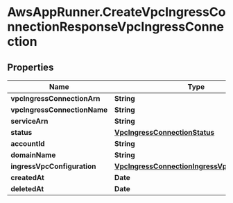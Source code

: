 # AwsAppRunner.CreateVpcIngressConnectionResponseVpcIngressConnection

## Properties

Name | Type | Description | Notes
------------ | ------------- | ------------- | -------------
**vpcIngressConnectionArn** | **String** |  | [optional] 
**vpcIngressConnectionName** | **String** |  | [optional] 
**serviceArn** | **String** |  | [optional] 
**status** | [**VpcIngressConnectionStatus**](VpcIngressConnectionStatus.md) |  | [optional] 
**accountId** | **String** |  | [optional] 
**domainName** | **String** |  | [optional] 
**ingressVpcConfiguration** | [**VpcIngressConnectionIngressVpcConfiguration**](VpcIngressConnectionIngressVpcConfiguration.md) |  | [optional] 
**createdAt** | **Date** |  | [optional] 
**deletedAt** | **Date** |  | [optional] 


